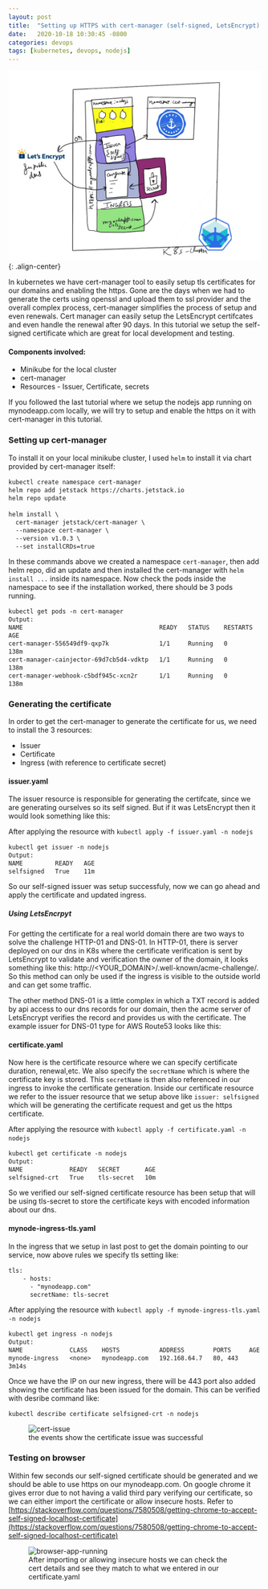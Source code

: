 ```yaml
---
layout: post
title:  "Setting up HTTPS with cert-manager (self-signed, LetsEncrypt) in kubernetes"
date:   2020-10-18 10:30:45 -0800
categories: devops
tags: [kubernetes, devops, nodejs]
---
```

![ingress-k8s-nodejs](/assets/images/devops/tls/cert-manager.jpg){: .align-center}

In kubernetes we have cert-manager tool to easily setup tls certificates for our domains and enabling the https. Gone are the days when we had to generate the certs using openssl and upload them to ssl provider and the overall complex process, cert-manager simplifies the process of setup and even renewals. Cert manager can easily setup the LetsEncrypt certifcates and even handle the renewal after 90 days. In this tutorial we setup the self-signed certificate which are great for local development and testing.

#### Components involved:
- Minikube for the local cluster
- cert-manager
- Resources - Issuer, Certificate, secrets

If you followed the last tutorial where we setup the nodejs app running on mynodeapp.com locally, we will try to setup and enable the https on it with cert-manager in this tutorial.

### Setting up cert-manager
To install it on your local minikube cluster, I used `helm` to install it via chart provided by cert-manager itself:
```
kubectl create namespace cert-manager
helm repo add jetstack https://charts.jetstack.io
helm repo update

helm install \
  cert-manager jetstack/cert-manager \
  --namespace cert-manager \
  --version v1.0.3 \
  --set installCRDs=true

```

In these commands above we created a namespace `cert-manager`, then add helm repo, did an update and then installed the cert-manager with `helm install ...` inside its namespace. Now check the pods inside the namespace to see if the installation worked, there should be 3 pods running.
```
kubectl get pods -n cert-manager
Output:
NAME                                      READY   STATUS    RESTARTS   AGE
cert-manager-556549df9-qxp7k              1/1     Running   0          138m
cert-manager-cainjector-69d7cb5d4-vdktp   1/1     Running   0          138m
cert-manager-webhook-c5bdf945c-xcn2r      1/1     Running   0          138m
```

### Generating the certificate
In order to get the cert-manager to generate the certificate for us, we need to install the 3 resources:
- Issuer
- Certificate
- Ingress (with reference to certificate secret)

#### issuer.yaml
<script src="https://gist.github.com/matharoo/a2f397caf39ecd8a4a0dcaad7a1859a4.js"></script>

The issuer resource is responsible for generating the certifcate, since we are generating ourselves so its self signed. But if it was LetsEncrypt then it would look something like this:
<script src="https://gist.github.com/matharoo/47bd3caebb69d7d1eaf459f163adbe9f.js"></script>

After applying the resource with `kubectl apply -f issuer.yaml -n nodejs`
```
kubectl get issuer -n nodejs
Output:
NAME         READY   AGE
selfsigned   True    11m
```

So our self-signed issuer was setup successfuly, now we can go ahead and apply the certificate and updated ingress.

##### Using LetsEncrpyt

For getting the certificate for a real world domain there are two ways to solve the challenge HTTP-01 and DNS-01. In HTTP-01, there is server deployed on our dns in K8s where the certificate verification is sent by LetsEncrypt to validate and verification the owner of the domain, it looks something like this: http://<YOUR_DOMAIN>/.well-known/acme-challenge/<TOKEN>. So this method can only be used if the ingress is visible to the outside world and can get some traffic. 

The other method DNS-01 is a little complex in which a TXT record is added by api access to our dns records for our domain, then the acme server of LetsEncrypt verifies the record and provides us with the certificate. The example issuer for DNS-01 type for AWS Route53 looks like this:
<script src="https://gist.github.com/matharoo/157750cf3791474ee8522881fa9f8241.js"></script>

#### certificate.yaml
<script src="https://gist.github.com/matharoo/50bb0597edbc7441a51d3f7ca07773dd.js"></script>

Now here is the certificate resource where we can specify certificate duration, renewal,etc. We also specify the `secretName` which is where the certificate key is stored. This `secretName` is then also referenced in our ingress to invoke the certificate generation. Inside our certificate resource we refer to the issuer resource that we setup above like `issuer: selfsigned` which will be generating the certificate request and get us the https certificate.

After applying the resource with `kubectl apply -f certificate.yaml -n nodejs`
```
kubectl get certificate -n nodejs
Output:
NAME             READY   SECRET       AGE
selfsigned-crt   True    tls-secret   10m
```
So we verified our self-signed certificate resource has been setup that will be using tls-secret to store the certificate keys with encoded information about our dns.

#### mynode-ingress-tls.yaml

<script src="https://gist.github.com/matharoo/ad7f41d0e1c1e225a51fb4400fb9db2c.js"></script>
In the ingress that we setup in last post to get the domain pointing to our service, now above rules we specify tls setting like:
```
tls:
    - hosts:
      - "mynodeapp.com"
      secretName: tls-secret
```

After applying the resource with `kubectl apply -f mynode-ingress-tls.yaml -n nodejs`
```
kubectl get ingress -n nodejs
Output:
NAME             CLASS    HOSTS           ADDRESS        PORTS     AGE
mynode-ingress   <none>   mynodeapp.com   192.168.64.7   80, 443   3m14s
```

Once we have the IP on our new ingress, there will be 443 port also added showing the certificate has been issued for the domain. This can be verified with desribe command like:
```
kubectl describe certificate selfsigned-crt -n nodejs
```
<figure class="align-center">
  <img src="{{ '/assets/images/devops/tls/cert-issue-events.png' | absolute_url }}" alt="cert-issue">
  <figcaption>the events show the certificate issue was successful</figcaption>
</figure>


### Testing on browser
Within few seconds our self-signed certificate should be generated and we should be able to use https on our mynodeapp.com. On google chrome it gives error due to not having a valid third pary verifying our certificate, so we can either import the certificate or allow insecure hosts. Refer to [https://stackoverflow.com/questions/7580508/getting-chrome-to-accept-self-signed-localhost-certificate](https://stackoverflow.com/questions/7580508/getting-chrome-to-accept-self-signed-localhost-certificate)

<figure class="align-center">
  <img src="{{ '/assets/images/devops/tls/issued-cert.png' | absolute_url }}" alt="browser-app-running">
  <figcaption>After importing or allowing insecure hosts we can check the cert details and see they match to what we entered in our certificate.yaml</figcaption>
</figure>
